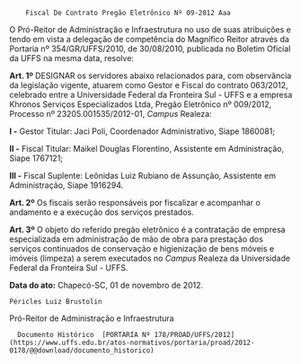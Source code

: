         Fiscal De Contrato Pregão Eletrônico Nº 09-2012 Aaa  

O Pró-Reitor de Administração e Infraestrutura no uso de suas atribuições e tendo em vista a delegação de competência do Magnífico Reitor através da Portaria nº 354/GR/UFFS/2010, de 30/08/2010, publicada no Boletim Oficial da UFFS na mesma data, resolve:

 **Art. 1º** DESIGNAR os servidores abaixo relacionados para, com observância da legislação vigente, atuarem como Gestor e Fiscal do contrato 063/2012, celebrado entre a Universidade Federal da Fronteira Sul - UFFS e a empresa Khronos Serviços Especializados Ltda, Pregão Eletrônico nº 009/2012, Processo nº 23205.001535/2012-01, *Campus* Realeza:

 **I -** Gestor Titular: Jaci Poli, Coordenador Administrativo, Siape 1860081;

 **II -** Fiscal Titular: Maikel Douglas Florentino, Assistente em Administração, Siape 1767121;

 **III -** Fiscal Suplente: Leônidas Luiz Rubiano de Assunção, Assistente em Administração, Siape 1916294.

 **Art. 2º** Os fiscais serão responsáveis por fiscalizar e acompanhar o andamento e a execução dos serviços prestados.

 **Art. 3º** O objeto do referido pregão eletrônico é a contratação de empresa especializada em administração de mão de obra para prestação dos serviços continuados de conservação e higienização de bens móveis e imóveis (limpeza) a serem executados no *Campus* Realeza da Universidade Federal da Fronteira Sul - UFFS.

  

   **Data do ato:** Chapecó-SC, 01 de novembro de 2012.   
 

    Péricles Luiz Brustolin   
 Pró-Reitor de Administração e Infraestrutura 

      Documento Histórico  [PORTARIA Nº 178/PROAD/UFFS/2012](https://www.uffs.edu.br/atos-normativos/portaria/proad/2012-0178/@@download/documento_historico)     
      